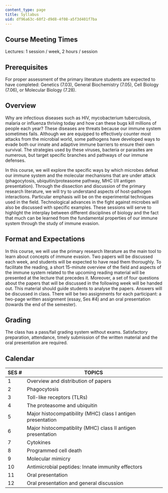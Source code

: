 ```yaml
---
content_type: page
title: Syllabus
uid: df96a63c-60f2-d9d8-4f08-a5f3d401f7ba
---
```


Course Meeting Times
--------------------

Lectures: 1 session / week, 2 hours / session

Prerequisites
-------------

For proper assessment of the primary literature students are expected to have completed: Genetics (7.03), General Biochemistry (7.05), Cell Biology (7.06), or Molecular Biology (7.28).

Overview
--------

Why are infectious diseases such as HIV, mycobacterium tuberculosis, malaria or influenza thriving today and how can these bugs kill millions of people each year? These diseases are threats because our immune system sometimes fails. Although we are equipped to effectively counter most attacks from the microbial world, some pathogens have developed ways to evade both our innate and adaptive immune barriers to ensure their own survival. The strategies used by these viruses, bacteria or parasites are numerous, but target specific branches and pathways of our immune defenses.

In this course, we will explore the specific ways by which microbes defeat our immune system and the molecular mechanisms that are under attack (phagocytosis, ubiquitin/proteasome pathway, MHC I/II antigen presentation). Through the dissection and discussion of the primary research literature, we will try to understand aspects of host-pathogen interactions. Particular emphasis will be on the experimental techniques used in the field. Technological advances in the fight against microbes will also be discussed with specific examples. These sessions will serve to highlight the interplay between different disciplines of biology and the fact that much can be learned from the fundamental properties of our immune system through the study of immune evasion.

Format and Expectations
-----------------------

In this course, we will use the primary research literature as the main tool to learn about concepts of immune evasion. Two papers will be discussed each week, and students will be expected to have read them thoroughly. To facilitate the reading, a short 15-minute overview of the field and aspects of the immune system related to the upcoming reading material will be presented at the lecture that precedes it. Moreover, a set of four questions about the papers that will be discussed in the following week will be handed out. This material should guide students to analyse the papers. Answers will be discussed in class. There will be two assignments for each participant: a two-page written assignment (essay, Ses #4) and an oral presentation (towards the end of the semester).

Grading
-------

The class has a pass/fail grading system without exams. Satisfactory preparation, attendance, timely submission of the written material and the oral presentation are required.

Calendar
--------

| SES # | TOPICS |
| --- | --- |
| 1 | Overview and distribution of papers |
| 2 | Phagocytosis |
| 3 | Toll-like receptors (TLRs) |
| 4 | The proteasome and ubiquitin |
| 5 | Major histocompatibility (MHC) class I antigen presentation |
| 6 | Major histocompatiblity (MHC) class II antigen presentation |
| 7 | Cytokines |
| 8 | Programmed cell death |
| 9 | Molecular mimicry |
| 10 | Antimicrobial peptides: Innate immunity effectors |
| 11 | Oral presentation |
| 12 | Oral presentation and general discussion